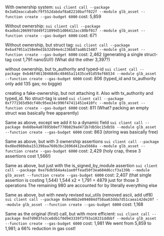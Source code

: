 With ownership system:
`sui client call --package 0x3a02eaccaba0cf9f552dabdaf8a82210baff022f --module glb_asset --function create --gas-budget 6000`
cost: 5,859

Without ownership:
`sui client call --package 0xadbdc206997dd49f21899d51d06412acc80bf017 --module glb_asset --function create --gas-budget 6000`
cost: 671

Without ownership, but struct tag:
`sui client call --package 0x6a47951a158e0ed1b32d94e4c236b87aa8b15487 --module glb_asset --function create --gas-budget 6000`
cost: 2,462
(generating a single struct-tag cost 1,791 nanoSUI!)
(What did the other 3,397?)

without ownership, but tx_authority and typed-id
`sui client call --package 0xb46f46130468d6c48465a11435ce91d59af66534 --module glb_asset --function create --gas-budget 6000`
cost: 806
(typed_id and tx_authority only add 135 gas; no biggie)

creating a fake-ownership, but not attaching it. Also with tx_authority and typed_id. No struct-tag is used
`sui client call --package 0xf771565d9dcf40c95ee34c996f47411451e410fc --module glb_asset --function create --gas-budget 6000`
cost: 811
(What? packing an empty struct was basically free apparently)

Same as above, except we add it to a dynamic field
`sui client call --package 0x60be4a07895b0ef770b029ad471b7db5bc15db5b --module glb_asset --function create --gas-budget 6000`
cost: 863
(storing was basically free)

Same as above, but with 3 ownership assertions
`sui client call --package 0xd8ed980eba151398aa760b3bc2696d412ea5668a --module glb_asset --function create --gas-budget 6000`
cost: 2,429
(holy crap, these 3 assertions cost 1,566!)

Same as above, but just with the is_signed_by_module assertion
`sui client call --package 0xe76db564a4a1ae0ffead50f3ea604d6ccf3a139b --module glb_asset --function create --gas-budget 6000`
cost: 2,407
(that single assertion is costing 1,544)
1,544 x2 + 1,791 = 4879 just for those 3 operations
The remaining 980 are accounted for by literally everything else

Same as above, but with newly revised sui_utils (removed ascii, add utf8)
`sui client call --package 0x8e46b2e094084df50aa63dda7d51caea142de20f --module glb_asset --function create --gas-budget 6000`
cost: 1,168

Same as the original (first) call, but with more efficient:
`sui client call --package 0xd7d903fe3ce8db1f0d943339f3f93a10231ddbbf --module glb_asset --function create --gas-budget 6000`
cost: 1,981
We went from 5,859 to 1,981; a 66% reduction in gas cost!
